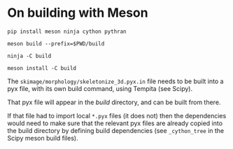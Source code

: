 # On building with Meson

```
pip install meson ninja cython pythran
```

```
meson build --prefix=$PWD/build
```

```
ninja -C build
```

```
meson install -C build
```

The `skimage/morphology/skeletonize_3d.pyx.in`
file needs to be built into a pyx file, with its
own build command, using Tempita (see Scipy).

That pyx file will appear in the _build_ directory, and can be built from there.

If that file had to import local `*.pyx` files (it
does not) then the dependencies would need to make
sure that the relevant pyx files are already
copied into the build directory by defining build dependencies (see `_cython_tree` in the Scipy meson build files).

